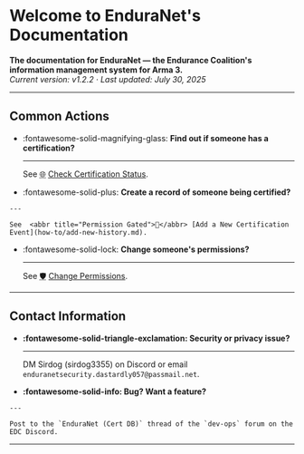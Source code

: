 # Welcome to EnduraNet's Documentation


**The documentation for EnduraNet — the Endurance Coalition's information management system for Arma 3.**<br/>
*Current version: v1.2.2 · Last updated: July 30, 2025*



---
## Common Actions

<div class="grid cards" markdown>

-   :fontawesome-solid-magnifying-glass: __Find out if someone has a certification?__

    ---

    See <abbr title="Anyone Can Do This">🌐</abbr> [Check Certification Status](how-to/check-cert-status.md).

-    :fontawesome-solid-plus: __Create a record of someone being certified?__

    ---

    See  <abbr title="Permission Gated">🔑</abbr> [Add a New Certification Event](how-to/add-new-history.md).

-   :fontawesome-solid-lock: __Change someone's permissions?__

    ---

    See <abbr title="Administrator Only">🛡️</abbr> [Change Permissions](how-to/change-perms.md).

</div>

---
## Contact Information

<div class="grid cards" markdown>

-   __:fontawesome-solid-triangle-exclamation: Security or privacy issue?__

    ---

    DM Sirdog (sirdog3355) on Discord or email `enduranetsecurity.dastardly057@passmail.net`.

-    __:fontawesome-solid-info: Bug? Want a feature?__

    ---

    Post to the `EnduraNet (Cert DB)` thread of the `dev-ops` forum on the EDC Discord.


</div>

---